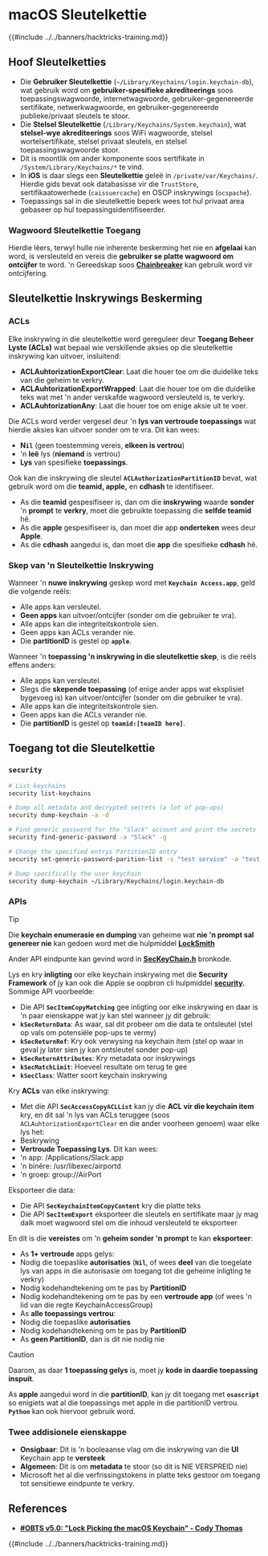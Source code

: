 # macOS Sleutelkettie

{{#include ../../banners/hacktricks-training.md}}

## Hoof Sleutelketties

- Die **Gebruiker Sleutelkettie** (`~/Library/Keychains/login.keychain-db`), wat gebruik word om **gebruiker-spesifieke akrediteerings** soos toepassingswagwoorde, internetwagwoorde, gebruiker-gegenereerde sertifikate, netwerkwagwoorde, en gebruiker-gegenereerde publieke/privaat sleutels te stoor.
- Die **Stelsel Sleutelkettie** (`/Library/Keychains/System.keychain`), wat **stelsel-wye akrediteerings** soos WiFi wagwoorde, stelsel wortelsertifikate, stelsel privaat sleutels, en stelsel toepassingswagwoorde stoor.
- Dit is moontlik om ander komponente soos sertifikate in `/System/Library/Keychains/*` te vind.
- In **iOS** is daar slegs een **Sleutelkettie** geleë in `/private/var/Keychains/`. Hierdie gids bevat ook databasisse vir die `TrustStore`, sertifikaatowerhede (`caissuercache`) en OSCP inskrywings (`ocspache`).
- Toepassings sal in die sleutelkettie beperk wees tot hul privaat area gebaseer op hul toepassingsidentifiseerder.

### Wagwoord Sleutelkettie Toegang

Hierdie lêers, terwyl hulle nie inherente beskerming het nie en **afgelaai** kan word, is versleuteld en vereis die **gebruiker se platte wagwoord om ontcijfer** te word. 'n Gereedskap soos [**Chainbreaker**](https://github.com/n0fate/chainbreaker) kan gebruik word vir ontcijfering.

## Sleutelkettie Inskrywings Beskerming

### ACLs

Elke inskrywing in die sleutelkettie word gereguleer deur **Toegang Beheer Lyste (ACLs)** wat bepaal wie verskillende aksies op die sleutelkettie inskrywing kan uitvoer, insluitend:

- **ACLAuhtorizationExportClear**: Laat die houer toe om die duidelike teks van die geheim te verkry.
- **ACLAuhtorizationExportWrapped**: Laat die houer toe om die duidelike teks wat met 'n ander verskafde wagwoord versleuteld is, te verkry.
- **ACLAuhtorizationAny**: Laat die houer toe om enige aksie uit te voer.

Die ACLs word verder vergesel deur 'n **lys van vertroude toepassings** wat hierdie aksies kan uitvoer sonder om te vra. Dit kan wees:

- **N`il`** (geen toestemming vereis, **elkeen is vertrou**)
- 'n **leë** lys (**niemand** is vertrou)
- **Lys** van spesifieke **toepassings**.

Ook kan die inskrywing die sleutel **`ACLAuthorizationPartitionID`** bevat, wat gebruik word om die **teamid, apple,** en **cdhash** te identifiseer.

- As die **teamid** gespesifiseer is, dan om die **inskrywing** waarde **sonder** 'n **prompt** te **verkry**, moet die gebruikte toepassing die **selfde teamid** hê.
- As die **apple** gespesifiseer is, dan moet die app **onderteken** wees deur **Apple**.
- As die **cdhash** aangedui is, dan moet die **app** die spesifieke **cdhash** hê.

### Skep van 'n Sleutelkettie Inskrywing

Wanneer 'n **nuwe** **inskrywing** geskep word met **`Keychain Access.app`**, geld die volgende reëls:

- Alle apps kan versleutel.
- **Geen apps** kan uitvoer/ontcijfer (sonder om die gebruiker te vra).
- Alle apps kan die integriteitskontrole sien.
- Geen apps kan ACLs verander nie.
- Die **partitionID** is gestel op **`apple`**.

Wanneer 'n **toepassing 'n inskrywing in die sleutelkettie skep**, is die reëls effens anders:

- Alle apps kan versleutel.
- Slegs die **skepende toepassing** (of enige ander apps wat eksplisiet bygevoeg is) kan uitvoer/ontcijfer (sonder om die gebruiker te vra).
- Alle apps kan die integriteitskontrole sien.
- Geen apps kan die ACLs verander nie.
- Die **partitionID** is gestel op **`teamid:[teamID here]`**.

## Toegang tot die Sleutelkettie

### `security`
```bash
# List keychains
security list-keychains

# Dump all metadata and decrypted secrets (a lot of pop-ups)
security dump-keychain -a -d

# Find generic password for the "Slack" account and print the secrets
security find-generic-password -a "Slack" -g

# Change the specified entrys PartitionID entry
security set-generic-password-parition-list -s "test service" -a "test acount" -S

# Dump specifically the user keychain
security dump-keychain ~/Library/Keychains/login.keychain-db
```
### APIs

> [!TIP]
> Die **keychain enumerasie en dumping** van geheime wat **nie 'n prompt sal genereer nie** kan gedoen word met die hulpmiddel [**LockSmith**](https://github.com/its-a-feature/LockSmith)
>
> Ander API eindpunte kan gevind word in [**SecKeyChain.h**](https://opensource.apple.com/source/libsecurity_keychain/libsecurity_keychain-55017/lib/SecKeychain.h.auto.html) bronkode.

Lys en kry **inligting** oor elke keychain inskrywing met die **Security Framework** of jy kan ook die Apple se oopbron cli hulpmiddel [**security**](https://opensource.apple.com/source/Security/Security-59306.61.1/SecurityTool/macOS/security.c.auto.html)**.** Sommige API voorbeelde:

- Die API **`SecItemCopyMatching`** gee inligting oor elke inskrywing en daar is 'n paar eienskappe wat jy kan stel wanneer jy dit gebruik:
- **`kSecReturnData`**: As waar, sal dit probeer om die data te ontsleutel (stel op vals om potensiële pop-ups te vermy)
- **`kSecReturnRef`**: Kry ook verwysing na keychain item (stel op waar in geval jy later sien jy kan ontsleutel sonder pop-up)
- **`kSecReturnAttributes`**: Kry metadata oor inskrywings
- **`kSecMatchLimit`**: Hoeveel resultate om terug te gee
- **`kSecClass`**: Watter soort keychain inskrywing

Kry **ACLs** van elke inskrywing:

- Met die API **`SecAccessCopyACLList`** kan jy die **ACL vir die keychain item** kry, en dit sal 'n lys van ACLs teruggee (soos `ACLAuhtorizationExportClear` en die ander voorheen genoem) waar elke lys het:
- Beskrywing
- **Vertroude Toepassing Lys**. Dit kan wees:
- 'n app: /Applications/Slack.app
- 'n binêre: /usr/libexec/airportd
- 'n groep: group://AirPort

Eksporteer die data:

- Die API **`SecKeychainItemCopyContent`** kry die platte teks
- Die API **`SecItemExport`** eksporteer die sleutels en sertifikate maar jy mag dalk moet wagwoord stel om die inhoud versleuteld te eksporteer

En dit is die **vereistes** om 'n **geheim sonder 'n prompt** te kan **eksporteer**:

- As **1+ vertroude** apps gelys:
- Nodig die toepaslike **autorisaties** (**`Nil`**, of wees **deel** van die toegelate lys van apps in die autorisasie om toegang tot die geheime inligting te verkry)
- Nodig kodehandtekening om te pas by **PartitionID**
- Nodig kodehandtekening om te pas by een **vertroude app** (of wees 'n lid van die regte KeychainAccessGroup)
- As **alle toepassings vertrou**:
- Nodig die toepaslike **autorisaties**
- Nodig kodehandtekening om te pas by **PartitionID**
- As **geen PartitionID**, dan is dit nie nodig nie

> [!CAUTION]
> Daarom, as daar **1 toepassing gelys** is, moet jy **kode in daardie toepassing inspuit**.
>
> As **apple** aangedui word in die **partitionID**, kan jy dit toegang met **`osascript`** so enigiets wat al die toepassings met apple in die partitionID vertrou. **`Python`** kan ook hiervoor gebruik word.

### Twee addisionele eienskappe

- **Onsigbaar**: Dit is 'n booleaanse vlag om die inskrywing van die **UI** Keychain app te **versteek**
- **Algemeen**: Dit is om **metadata** te stoor (so dit is NIE VERSPREID nie)
- Microsoft het al die verfrissingstokens in platte teks gestoor om toegang tot sensitiewe eindpunte te verkry.

## References

- [**#OBTS v5.0: "Lock Picking the macOS Keychain" - Cody Thomas**](https://www.youtube.com/watch?v=jKE1ZW33JpY)

{{#include ../../banners/hacktricks-training.md}}
